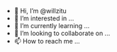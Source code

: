 - 👋 Hi, I’m @willzitu
- 👀 I’m interested in ...
- 🌱 I’m currently learning ...
- 💞️ I’m looking to collaborate on ...
- 📫 How to reach me ...

<!---
willzitu/willzitu is a ✨ special ✨ repository because its `README.md` (this file) appears on your GitHub profile.
You can click the Preview link to take a look at your changes.
--->
